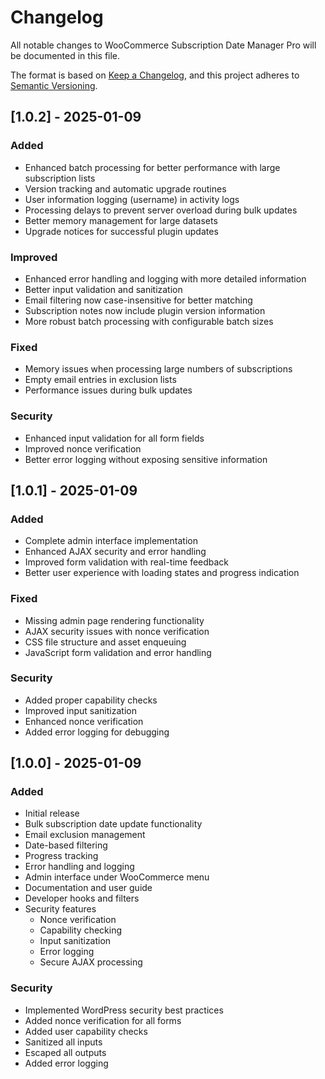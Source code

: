 # Changelog
All notable changes to WooCommerce Subscription Date Manager Pro will be documented in this file.

The format is based on [Keep a Changelog](https://keepachangelog.com/en/1.0.0/),
and this project adheres to [Semantic Versioning](https://semver.org/spec/v2.0.0.html).

## [1.0.2] - 2025-01-09
### Added
- Enhanced batch processing for better performance with large subscription lists
- Version tracking and automatic upgrade routines
- User information logging (username) in activity logs
- Processing delays to prevent server overload during bulk updates
- Better memory management for large datasets
- Upgrade notices for successful plugin updates

### Improved
- Enhanced error handling and logging with more detailed information
- Better input validation and sanitization
- Email filtering now case-insensitive for better matching
- Subscription notes now include plugin version information
- More robust batch processing with configurable batch sizes

### Fixed
- Memory issues when processing large numbers of subscriptions
- Empty email entries in exclusion lists
- Performance issues during bulk updates

### Security
- Enhanced input validation for all form fields
- Improved nonce verification
- Better error logging without exposing sensitive information

## [1.0.1] - 2025-01-09
### Added
- Complete admin interface implementation
- Enhanced AJAX security and error handling
- Improved form validation with real-time feedback
- Better user experience with loading states and progress indication

### Fixed
- Missing admin page rendering functionality
- AJAX security issues with nonce verification
- CSS file structure and asset enqueuing
- JavaScript form validation and error handling

### Security
- Added proper capability checks
- Improved input sanitization
- Enhanced nonce verification
- Added error logging for debugging

## [1.0.0] - 2025-01-09
### Added
- Initial release
- Bulk subscription date update functionality
- Email exclusion management
- Date-based filtering
- Progress tracking
- Error handling and logging
- Admin interface under WooCommerce menu
- Documentation and user guide
- Developer hooks and filters
- Security features
  - Nonce verification
  - Capability checking
  - Input sanitization
  - Error logging
  - Secure AJAX processing

### Security
- Implemented WordPress security best practices
- Added nonce verification for all forms
- Added user capability checks
- Sanitized all inputs
- Escaped all outputs
- Added error logging